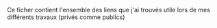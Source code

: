 Ce ficher contient l'ensemble des liens que j'ai trouvés utile lors de mes différents travaux (privés comme publics)
